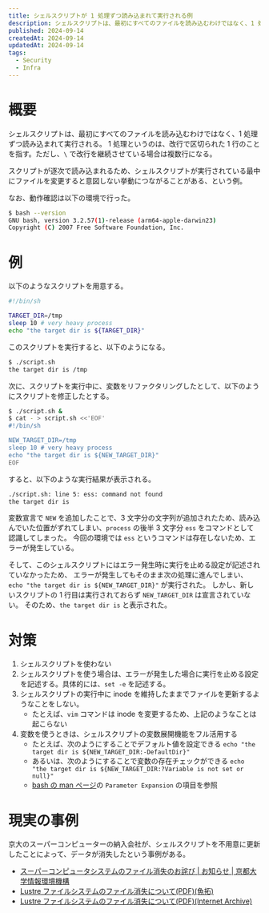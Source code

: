 ```yaml
---
title: シェルスクリプトが 1 処理ずつ読み込まれて実行される例
description: シェルスクリプトは、最初にすべてのファイルを読み込むわけではなく、1 処理ずつ読み込まれて実行される。そのため、シェルスクリプトが実行されている最中にファイルを変更すると意図しない挙動につながることがある、という例。
published: 2024-09-14
createdAt: 2024-09-14
updatedAt: 2024-09-14
tags:
  - Security
  - Infra
---
```


# 概要

シェルスクリプトは、最初にすべてのファイルを読み込むわけではなく、1 処理ずつ読み込まれて実行される。
1 処理というのは、改行で区切られた 1 行のことを指す。ただし、`\` で改行を継続させている場合は複数行になる。

スクリプトが逐次で読み込まれるため、シェルスクリプトが実行されている最中にファイルを変更すると意図しない挙動につながることがある、という例。

なお、動作確認は以下の環境で行った。

```sh
$ bash --version
GNU bash, version 3.2.57(1)-release (arm64-apple-darwin23)
Copyright (C) 2007 Free Software Foundation, Inc.
```

# 例

以下のようなスクリプトを用意する。

```sh
#!/bin/sh

TARGET_DIR=/tmp
sleep 10 # very heavy process
echo "the target dir is ${TARGET_DIR}"
```

このスクリプトを実行すると、以下のようになる。

```sh
$ ./script.sh
the target dir is /tmp
```

次に、スクリプトを実行中に、変数をリファクタリングしたとして、以下のようにスクリプトを修正したとする。

```bash
$ ./script.sh &
$ cat - > script.sh <<'EOF'
#!/bin/sh

NEW_TARGET_DIR=/tmp
sleep 10 # very heavy process
echo "the target dir is ${NEW_TARGET_DIR}"
EOF
```

すると、以下のような実行結果が表示される。

```sh
./script.sh: line 5: ess: command not found
the target dir is
```

変数宣言で `NEW` を追加したことで、3 文字分の文字列が追加されたため、読み込んでいた位置がずれてしまい、`process` の後半 3 文字分 `ess` をコマンドとして認識してしまった。 今回の環境では `ess` というコマンドは存在しないため、エラーが発生している。

そして、このシェルスクリプトにはエラー発生時に実行を止める設定が記述されていなかったため、 エラーが発生してもそのまま次の処理に進んでしまい、`echo "the target dir is ${NEW_TARGET_DIR}"` が実行された。 しかし、新しいスクリプトの 1 行目は実行されておらず `NEW_TARGET_DIR` は宣言されていない。 そのため、`the target dir is` と表示された。

# 対策

1. シェルスクリプトを使わない
2. シェルスクリプトを使う場合は、エラーが発生した場合に実行を止める設定を記述する。具体的には、`set -e` を記述する。
3. シェルスクリプトの実行中に inode を維持したままでファイルを更新するようなことをしない。
    - たとえば、`vim` コマンドは inode を変更するため、上記のようなことは起こらない
4. 変数を使うときは、シェルスクリプトの変数展開機能をフル活用する
    - たとえば、次のようにすることでデフォルト値を設定できる `echo "the target dir is ${NEW_TARGET_DIR:-DefaultDir}"`
    - あるいは、次のようにすることで変数の存在チェックができる `echo "the target dir is ${NEW_TARGET_DIR:?Variable is not set or null}"`
    - [bash の man ページ](https://man7.org/linux/man-pages/man1/bash.1.html)の `Parameter Expansion` の項目を参照

# 現実の事例
京大のスーパーコンピューターの納入会社が、シェルスクリプトを不用意に更新したことによって、データが消失したという事例がある。

- [スーパーコンピュータシステムのファイル消失のお詫び | お知らせ | 京都大学情報環境機構](https://www.iimc.kyoto-u.ac.jp/ja/whatsnew/information/detail/211228056999.html)
- [Lustre ファイルシステムのファイル消失について(PDF)(魚拓)](https://www.wareko.jp/blog/wp-content/uploads/2021/12/file_loss_insident_20211228.pdf)
- [Lustre ファイルシステムのファイル消失について(PDF)(Internet Archive)](https://web.archive.org/web/20211228130529/https://www.iimc.kyoto-u.ac.jp/services/comp/pdf/file_loss_insident_20211228.pdf)